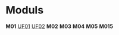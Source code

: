 # Moduls
**M01**
<a href="https://github.com/Ruben-BT/Portfoli/tree/main/Portfoli/Moduls/MP01-Sistemes_Informàtics/UF01">UF01</a>
<a href="https://github.com/Ruben-BT/Portfoli/tree/main/Portfoli/Moduls/MP01-Sistemes_Informàtics/UF02">UF02</a>
**M02**
**M03**
**M04**
**M05**
**M015**
 
